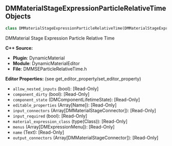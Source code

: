 ## DMMaterialStageExpressionParticleRelativeTime Objects

```python
class DMMaterialStageExpressionParticleRelativeTime(DMMaterialStageExpression)
```

DMMaterial Stage Expression Particle Relative Time

**C++ Source:**

- **Plugin**: DynamicMaterial
- **Module**: DynamicMaterialEditor
- **File**: DMMSEParticleRelativeTime.h

**Editor Properties:** (see get_editor_property/set_editor_property)

- ``allow_nested_inputs`` (bool):  [Read-Only]
- ``component_dirty`` (bool):  [Read-Only]
- ``component_state`` (DMComponentLifetimeState):  [Read-Only]
- ``editable_properties`` (Array[Name]):  [Read-Only]
- ``input_connectors`` (Array[DMMaterialStageConnector]):  [Read-Only]
- ``input_required`` (bool):  [Read-Only]
- ``material_expression_class`` (type(Class)):  [Read-Only]
- ``menus`` (Array[DMExpressionMenu]):  [Read-Only]
- ``name`` (Text):  [Read-Only]
- ``output_connectors`` (Array[DMMaterialStageConnector]):  [Read-Only]

<a id="unreal.DMMaterialStageExpressionParticleSize"></a>